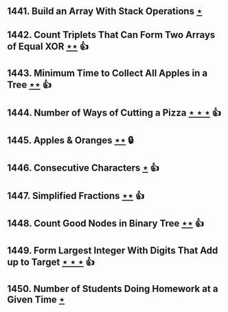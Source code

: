 ## 1441. Build an Array With Stack Operations [$\star$](https://leetcode.com/problems/build-an-array-with-stack-operations)

## 1442. Count Triplets That Can Form Two Arrays of Equal XOR [$\star\star$](https://leetcode.com/problems/count-triplets-that-can-form-two-arrays-of-equal-xor) :thumbsup:

## 1443. Minimum Time to Collect All Apples in a Tree [$\star\star$](https://leetcode.com/problems/minimum-time-to-collect-all-apples-in-a-tree) :thumbsup:

## 1444. Number of Ways of Cutting a Pizza [$\star\star\star$](https://leetcode.com/problems/number-of-ways-of-cutting-a-pizza) :thumbsup:

## 1445. Apples & Oranges [$\star\star$](https://leetcode.com/problems/apples-oranges) 🔒

## 1446. Consecutive Characters [$\star$](https://leetcode.com/problems/consecutive-characters) :thumbsup:

## 1447. Simplified Fractions [$\star\star$](https://leetcode.com/problems/simplified-fractions) :thumbsup:

## 1448. Count Good Nodes in Binary Tree [$\star\star$](https://leetcode.com/problems/count-good-nodes-in-binary-tree) :thumbsup:

## 1449. Form Largest Integer With Digits That Add up to Target [$\star\star\star$](https://leetcode.com/problems/form-largest-integer-with-digits-that-add-up-to-target) :thumbsup:

## 1450. Number of Students Doing Homework at a Given Time [$\star$](https://leetcode.com/problems/number-of-students-doing-homework-at-a-given-time)
